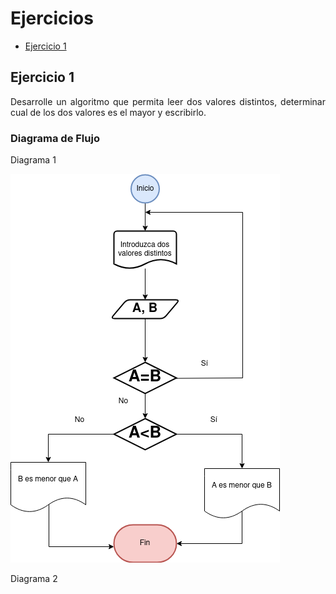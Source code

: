 <div align="justify">

# Ejercicios

- [Ejercicio 1](#ejercicio-1)


## Ejercicio 1 <a name="ejercicio1"></a>

Desarrolle un algoritmo que permita leer dos valores distintos, determinar cual de los dos valores es el mayor y escribirlo.

### Diagrama de Flujo

 Diagrama 1

<img src="Images/Diagrama_1.png">

Diagrama 2


</div>